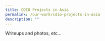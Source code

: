 ```yaml
---
title: CDIO Projects in Asia
permalink: /our-work/cdio-projects-in-asia
description: ""
---
```

Writeups and photos, etc...